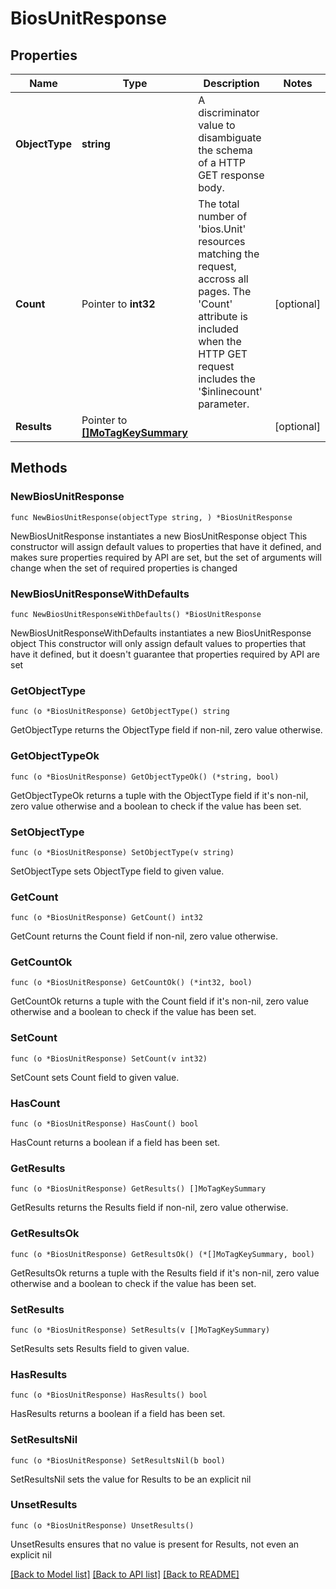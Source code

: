 # BiosUnitResponse

## Properties

Name | Type | Description | Notes
------------ | ------------- | ------------- | -------------
**ObjectType** | **string** | A discriminator value to disambiguate the schema of a HTTP GET response body. | 
**Count** | Pointer to **int32** | The total number of &#39;bios.Unit&#39; resources matching the request, accross all pages. The &#39;Count&#39; attribute is included when the HTTP GET request includes the &#39;$inlinecount&#39; parameter. | [optional] 
**Results** | Pointer to [**[]MoTagKeySummary**](MoTagKeySummary.md) |  | [optional] 

## Methods

### NewBiosUnitResponse

`func NewBiosUnitResponse(objectType string, ) *BiosUnitResponse`

NewBiosUnitResponse instantiates a new BiosUnitResponse object
This constructor will assign default values to properties that have it defined,
and makes sure properties required by API are set, but the set of arguments
will change when the set of required properties is changed

### NewBiosUnitResponseWithDefaults

`func NewBiosUnitResponseWithDefaults() *BiosUnitResponse`

NewBiosUnitResponseWithDefaults instantiates a new BiosUnitResponse object
This constructor will only assign default values to properties that have it defined,
but it doesn't guarantee that properties required by API are set

### GetObjectType

`func (o *BiosUnitResponse) GetObjectType() string`

GetObjectType returns the ObjectType field if non-nil, zero value otherwise.

### GetObjectTypeOk

`func (o *BiosUnitResponse) GetObjectTypeOk() (*string, bool)`

GetObjectTypeOk returns a tuple with the ObjectType field if it's non-nil, zero value otherwise
and a boolean to check if the value has been set.

### SetObjectType

`func (o *BiosUnitResponse) SetObjectType(v string)`

SetObjectType sets ObjectType field to given value.


### GetCount

`func (o *BiosUnitResponse) GetCount() int32`

GetCount returns the Count field if non-nil, zero value otherwise.

### GetCountOk

`func (o *BiosUnitResponse) GetCountOk() (*int32, bool)`

GetCountOk returns a tuple with the Count field if it's non-nil, zero value otherwise
and a boolean to check if the value has been set.

### SetCount

`func (o *BiosUnitResponse) SetCount(v int32)`

SetCount sets Count field to given value.

### HasCount

`func (o *BiosUnitResponse) HasCount() bool`

HasCount returns a boolean if a field has been set.

### GetResults

`func (o *BiosUnitResponse) GetResults() []MoTagKeySummary`

GetResults returns the Results field if non-nil, zero value otherwise.

### GetResultsOk

`func (o *BiosUnitResponse) GetResultsOk() (*[]MoTagKeySummary, bool)`

GetResultsOk returns a tuple with the Results field if it's non-nil, zero value otherwise
and a boolean to check if the value has been set.

### SetResults

`func (o *BiosUnitResponse) SetResults(v []MoTagKeySummary)`

SetResults sets Results field to given value.

### HasResults

`func (o *BiosUnitResponse) HasResults() bool`

HasResults returns a boolean if a field has been set.

### SetResultsNil

`func (o *BiosUnitResponse) SetResultsNil(b bool)`

 SetResultsNil sets the value for Results to be an explicit nil

### UnsetResults
`func (o *BiosUnitResponse) UnsetResults()`

UnsetResults ensures that no value is present for Results, not even an explicit nil

[[Back to Model list]](../README.md#documentation-for-models) [[Back to API list]](../README.md#documentation-for-api-endpoints) [[Back to README]](../README.md)


